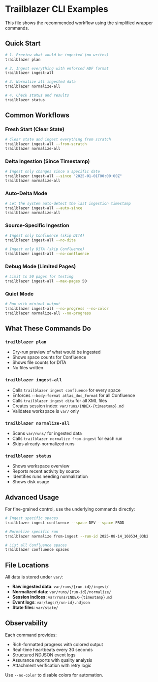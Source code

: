 # Trailblazer CLI Examples

This file shows the recommended workflow using the simplified wrapper commands.

## Quick Start

```bash
# 1. Preview what would be ingested (no writes)
trailblazer plan

# 2. Ingest everything with enforced ADF format
trailblazer ingest-all

# 3. Normalize all ingested data
trailblazer normalize-all

# 4. Check status and results
trailblazer status
```

## Common Workflows

### Fresh Start (Clear State)

```bash
# Clear state and ingest everything from scratch
trailblazer ingest-all --from-scratch
trailblazer normalize-all
```

### Delta Ingestion (Since Timestamp)

```bash
# Ingest only changes since a specific date
trailblazer ingest-all --since "2025-01-01T00:00:00Z"
trailblazer normalize-all
```

### Auto-Delta Mode

```bash
# Let the system auto-detect the last ingestion timestamp
trailblazer ingest-all --auto-since
trailblazer normalize-all
```

### Source-Specific Ingestion

```bash
# Ingest only Confluence (skip DITA)
trailblazer ingest-all --no-dita

# Ingest only DITA (skip Confluence)  
trailblazer ingest-all --no-confluence
```

### Debug Mode (Limited Pages)

```bash
# Limit to 50 pages for testing
trailblazer ingest-all --max-pages 50
```

### Quiet Mode

```bash
# Run with minimal output
trailblazer ingest-all --no-progress --no-color
trailblazer normalize-all --no-progress
```

## What These Commands Do

### `trailblazer plan`

- Dry-run preview of what would be ingested
- Shows space counts for Confluence
- Shows file counts for DITA
- No files written

### `trailblazer ingest-all`

- Calls `trailblazer ingest confluence` for every space
- Enforces `--body-format atlas_doc_format` for all Confluence
- Calls `trailblazer ingest dita` for all XML files
- Creates session index: `var/runs/INDEX-{timestamp}.md`
- Validates workspace is `var/` only

### `trailblazer normalize-all`

- Scans `var/runs/` for ingested data
- Calls `trailblazer normalize from-ingest` for each run
- Skips already-normalized runs

### `trailblazer status`

- Shows workspace overview
- Reports recent activity by source
- Identifies runs needing normalization
- Shows disk usage

## Advanced Usage

For fine-grained control, use the underlying commands directly:

```bash
# Ingest specific spaces
trailblazer ingest confluence --space DEV --space PROD

# Normalize specific run
trailblazer normalize from-ingest --run-id 2025-08-14_160534_03b2

# List all Confluence spaces
trailblazer confluence spaces
```

## File Locations

All data is stored under `var/`:

- **Raw ingested data**: `var/runs/{run-id}/ingest/`
- **Normalized data**: `var/runs/{run-id}/normalize/`
- **Session indices**: `var/runs/INDEX-{timestamp}.md`
- **Event logs**: `var/logs/{run-id}.ndjson`
- **State files**: `var/state/`

## Observability

Each command provides:

- Rich-formatted progress with colored output
- Real-time heartbeats every 30 seconds
- Structured NDJSON event logs
- Assurance reports with quality analysis
- Attachment verification with retry logic

Use `--no-color` to disable colors for automation.
